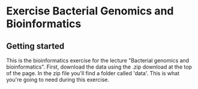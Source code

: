 # Exercise Bacterial Genomics and Bioinformatics

## Getting started
This is the bioinformatics exercise for the lecture "Bacterial genomics and bioinformatics". First, download the data using the .zip download at the top of the page. In the zip file you'll find a folder called 'data'. This is what you're going to need during this exercise.

